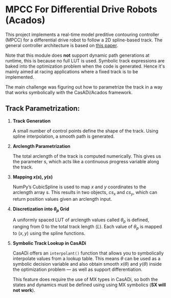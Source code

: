 # MPCC For Differential Drive Robots (Acados)

This project implements a real-time model preditive contouring controller (MPCC) for a differential drive robot to follow a 2D spline-based track. The general controller architecture is based on [this paper](https://arxiv.org/pdf/1711.07300).

Note that this module does **not** support dynamic path generations at runtime, this is because no full LUT is used. Symbolic track expressions are baked into the optimization problem when the code is generated. Hence it's mainly aimed at racing applications where a fixed track is to be implemented.

The main challenge was figuring out how to parametrize the track in a way that works symbolically with the CasADi/Acados framework.

## Track Parametrization:

1. **Track Generation**
   
   A small number of control points define the shape of the track. Using spline interpolation, a smooth path is generated.

2. **Arclength Parametrization**

    The total arclength of the track is computed numerically. This gives us the parameter s, which acts like a continuous progress variable along the track.

3. **Mapping $x(s)$, $y(s)$**
   
   NumPy’s CubicSpline is used to map $x$ and $y$ coordinates to the arclength array s. This results in two objects, $cs_x$ and $cs_y$, which can return position values given an arclength input.

4. **Discretization into $\theta_p$ Grid**

   A uniformly spaced LUT of arclength values called $\theta_p$ is defined, ranging from $0$ to the total track length $(L)$. Each value of $\theta_p$ is mapped to $(x, y)$ using the spline functions.

5. **Symbolic Track Lookup in CasADi**
   
    CasADi offers an ```interpolant()``` function that allows you to symbolically interpolate values from a lookup table. This means $\theta$ can be used as a symbolic decision variable and also obtain smooth $x(\theta)$ and $y(\theta)$ inside the optimization problem — as well as support differentiation.

    This feature does require the use of MX types in CasADi, so both the states and dynamics must be defined using using MX symbolics (**SX will not work**).

